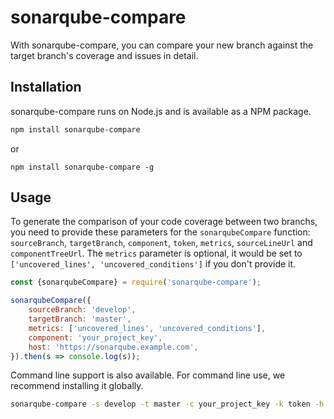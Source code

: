 # sonarqube-compare
With sonarqube-compare, you can compare your new branch against the target branch's coverage and issues in detail.

## Installation

sonarqube-compare runs on Node.js and is available as a NPM package.

```bash
npm install sonarqube-compare
```
or 
```
npm install sonarqube-compare -g
```

## Usage

To generate the comparison of your code coverage between two branchs, you need to provide these parameters for the `sonarqubeCompare` function: `sourceBranch`, `targetBranch`, `component`, `token`, `metrics`, `sourceLineUrl` and `componentTreeUrl`. The `metrics` parameter is optional, it would be set to `['uncovered_lines', 'uncovered_conditions']` if you don't provide it.

```js
const {sonarqubeCompare} = require('sonarqube-compare');

sonarqubeCompare({
    sourceBranch: 'develop',
    targetBranch: 'master',
    metrics: ['uncovered_lines', 'uncovered_conditions'],
    component: 'your_project_key',
    host: 'https://sonarqube.example.com',
}).then(s => console.log(s));
```
Command line support is also available. For command line use, we recommend installing it globally.

```bash
sonarqube-compare -s develop -t master -c your_project_key -k token -h https://sonarqube.example.com -m uncovered_lines uncovered_conditions
```
